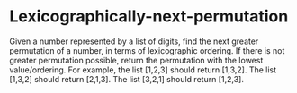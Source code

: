 # Lexicographically-next-permutation
Given a number represented by a list of digits, find the next greater permutation of a number, in terms of lexicographic ordering. If there is not greater permutation possible, return the permutation with the lowest value/ordering.  For example, the list [1,2,3] should return [1,3,2]. The list [1,3,2] should return [2,1,3]. The list [3,2,1] should return [1,2,3].
